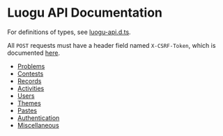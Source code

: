 # Luogu API Documentation

For definitions of types, see [luogu-api.d.ts](luogu-api.d.ts).

All `POST` requests must have a header field named `X-CSRF-Token`, which is documented [here](misc.md#get-csrf-token).

* [Problems](problems.md)
* [Contests](contests.md)
* [Records](records.md)
* [Activities](activities.md)
* [Users](users.md)
* [Themes](themes.md)
* [Pastes](pastes.md)
* [Authentication](auth.md)
* [Miscellaneous](misc.md)

